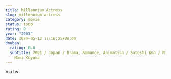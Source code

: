 ```yaml
---
title: Millennium Actress
slug: millennium-actress
category: movie
status: todo
rating: 0
year: "2001"
date: 2024-05-13 17:16:55+08:00
douban:
  rating: 8.8
  subtitle: 2001 / Japan / Drama, Romance, Animation / Satoshi Kon / Miyoko Shoji,
    Mami Koyama
---
```


Via tw
